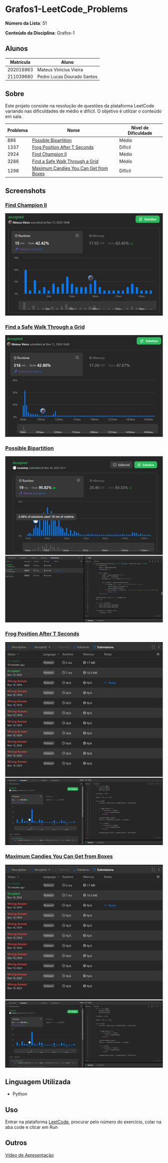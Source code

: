 # Grafos1-LeetCode_Problems

**Número da Lista**: 51

**Conteúdo da Disciplina**: Grafos-1

## Alunos

| Matrícula | Aluno                      |
| ---------- | -------------------------- |
| 202016963  | Mateus Vinicius Vieira     |
| 211039680  | Pedro Lucas Dourado Santos |

## Sobre

Este projeto consiste na resolução de questões da plataforma LeetCode variando nas dificuldades de médio e difícil. O objetivo é utilizar o conteúdo em sala.

| Problema | Nome                                                                                                                                                                          | Nível de Dificuldade |
| -------- | ----------------------------------------------------------------------------------------------------------------------------------------------------------------------------- | -------------------- |
| 886      | [Possible Bipartition](https://leetcode.com/problems/possible-bipartition/?envType=problem-list-v2&envId=graph&difficulty=MEDIUM)                                             | Médio                |
| 1337     | [Frog Position After T Seconds](https://leetcode.com/problems/frog-position-after-t-seconds/description/?envType=problem-list-v2&envId=graph)                                 | Difícil              |
| 2924     | [Find Champion II](https://leetcode.com/problems/find-champion-ii/description/?envType=problem-list-v2&envId=graph)                                                           | Médio                |
| 3286     | [Find a Safe Walk Through a Grid](https://leetcode.com/problems/find-a-safe-walk-through-a-grid/description/?envType=problem-list-v2&envId=graph)                             | Médio                |
| 1298     | [Maximum Candies You Can Get from Boxes](https://leetcode.com/problems/maximum-candies-you-can-get-from-boxes/submissions/?envType=problem-list-v2&envId=graph&status=SOLVED) | Difícil              |

## Screenshots
### [Find Champion II](https://leetcode.com/problems/find-champion-ii/description/?envType=problem-list-v2&envId=graph)
![](img/2924.png)
### [Find a Safe Walk Through a Grid](https://leetcode.com/problems/find-a-safe-walk-through-a-grid/description/?envType=problem-list-v2&envId=graph)
![](img/3268.jpg)
### [Possible Bipartition](https://leetcode.com/problems/possible-bipartition/?envType=problem-list-v2&envId=graph&difficulty=MEDIUM)
![](img/886_1.png)
![](img/886_2.png)
### [Frog Position After T Seconds](https://leetcode.com/problems/frog-position-after-t-seconds/description/?envType=problem-list-v2&envId=graph)
![](img/1337_1.png)
![](img/1337_2.png)
### [Maximum Candies You Can Get from Boxes](https://leetcode.com/problems/maximum-candies-you-can-get-from-boxes/submissions/?envType=problem-list-v2&envId=graph&status=SOLVED)
![](img/1337_1.png)
![](img/1337_2.png)

## Linguagem Utilizada

- Python

## Uso

Entrar na plataforma [LeetCode](https://leetcode.com/), procurar pelo número do exercício, colar na aba code e clicar em Run

## Outros
[Vídeo de Apresentação](https://youtu.be/wMZ6LdrFpto)
